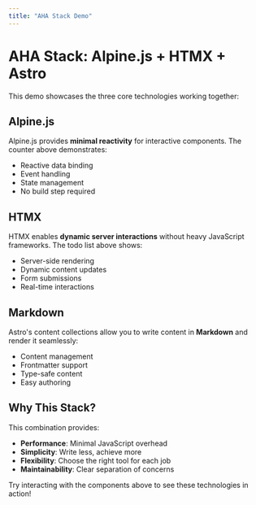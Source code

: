 ```yaml
---
title: "AHA Stack Demo"
---
```


# AHA Stack: Alpine.js + HTMX + Astro

This demo showcases the three core technologies working together:

## Alpine.js
Alpine.js provides **minimal reactivity** for interactive components. The counter above demonstrates:
- Reactive data binding
- Event handling
- State management
- No build step required

## HTMX
HTMX enables **dynamic server interactions** without heavy JavaScript frameworks. The todo list above shows:
- Server-side rendering
- Dynamic content updates
- Form submissions
- Real-time interactions

## Markdown
Astro's content collections allow you to write content in **Markdown** and render it seamlessly:
- Content management
- Frontmatter support
- Type-safe content
- Easy authoring

## Why This Stack?

This combination provides:
- **Performance**: Minimal JavaScript overhead
- **Simplicity**: Write less, achieve more
- **Flexibility**: Choose the right tool for each job
- **Maintainability**: Clear separation of concerns

Try interacting with the components above to see these technologies in action!